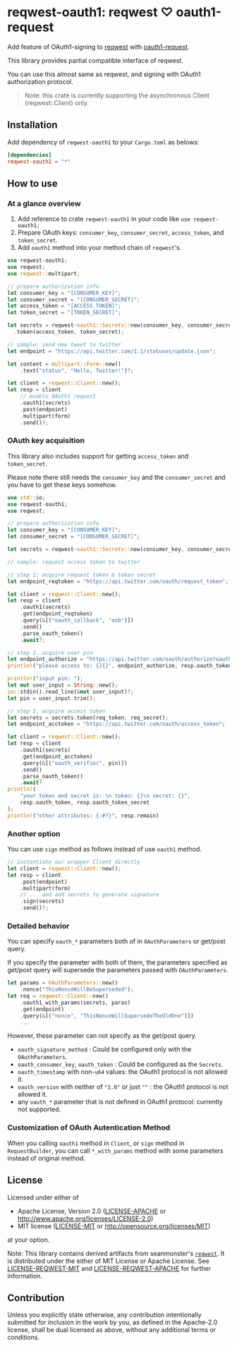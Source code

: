 # reqwest-oauth1: reqwest ♡ oauth1-request

Add feature of OAuth1-signing to [reqwest](https://crates.io/crates/reqwest)  with [oauth1-request](https://crates.io/crates/oauth1-request).

This library provides partial compatible interface of reqwest.

You can use this almost same as reqwest, and signing with OAuth1 authorization protocol.

> Note: this crate is currently supporting the asynchronous Client (reqwest::Client) only.

## Installation

Add dependency of `reqwest-oauth1` to your `Cargo.toml` as belows:

```Cargo.toml
[dependencies]
reqwest-oauth1 = "*"
```

## How to use

### At a glance overview

1. Add reference to crate `reqwest-oauth1` in your code like `use reqwest-oauth1;`
2. Prepare OAuth keys: `consumer_key`, `consumer_secret`, `access_token`, and `token_secret`.
3. Add `oauth1`  method into your method chain of `reqwest`'s.

```rust
use reqwest-oauth1;
use reqwest;
use reqwest::multipart;

// prepare authorization info
let consumer_key = "[CONSUMER_KEY]";
let consumer_secret = "[CONSUMER_SECRET]";
let access_token = "[ACCESS_TOKEN]";
let token_secret = "[TOKEN_SECRET]";

let secrets = reqwest-oauth1::Secrets::new(consumer_key, consumer_secret)
  .token(access_token, token_secret);

// sample: send new tweet to twitter
let endpoint = "https://api.twitter.com/1.1/statuses/update.json";

let content = multipart::Form::new()
    .text("status", "Hello, Twitter!")?;

let client = reqwest::Client::new();
let resp = client
    // enable OAuth1 request
    .oauth1(secrets)
    .post(endpoint)
    .multipart(form)
    .send()?;
```

### OAuth key acquisition

This library also includes support for getting `access_token` and `token_secret`.

Please note there still needs the `consumer_key` and the `consumer_secret` and you have to get these keys somehow.

```rust
use std::io;
use reqwest-oauth1;
use reqwest;

// prepare authorization info
let consumer_key = "[CONSUMER_KEY]";
let consumer_secret = "[CONSUMER_SECRET]";

let secrets = reqwest-oauth1::Secrets::new(consumer_key, consumer_secret);

// sample: request access token to twitter

// step 1: acquire request token & token secret
let endpoint_reqtoken = "https://api.twitter.com/oauth/request_token";

let client = reqwest::Client::new();
let resp = client
    .oauth1(secrets)
    .get(endpoint_reqtoken)
    .query(&[("oauth_callback", "oob")])
    .send()
    .parse_oauth_token()
    .await?;

// step 2. acquire user pin
let endpoint_authorize = "https://api.twitter.com/oauth/authorize?oauth_token=";
println!("please access to: {}{}", endpoint_authorize, resp.oauth_token);

println!("input pin: ");
let mut user_input = String::new();
io::stdin().read_line(&mut user_input)?;
let pin = user_input.trim();

// step 3. acquire access token
let secrets = secrets.token(req_token, req_secret);
let endpoint_acctoken = "https://api.twitter.com/oauth/access_token";

let client = reqwest::Client::new();
let resp = client
    .oauth1(secrets)
    .get(endpoint_acctoken)
    .query(&[("oauth_verifier", pin)])
    .send()
    .parse_oauth_token()
    .await?
println!(
    "your token and secret is: \n token: {}\n secret: {}",
    resp.oauth_token, resp.oauth_token_secret
);
println!("other attributes: {:#?}", resp.remain)
```

### Another option

You can use `sign` method as follows instead of use `oauth1` method.

```rust
// instantiate our wrapper Client directly
let client = reqwest::Client::new();
let resp = client
    .post(endpoint)
    .multipart(form)
    // ... and add secrets to generate signature
    .sign(secrets)
    .send()?;
```

### Detailed behavior

You can specify `oauth_*` parameters both of in `OAuthParameters` or get/post query.

If you specify the parameter with both of them, the parameters specified as get/post query will supersede the parameters passed with `OAuthParameters`.

```rust
let params = OAuthParameters::new()
    .nonce("ThisNonceWillBeSuperseded");
let req = reqwest::Client::new()
    .oauth1_with_params(secrets, paras)
    .get(endpoint)
    .query(&[("nonce", "ThisNonceWillSupersedeTheOldOne")])
    ...
```

However, these parameter can not specify as the get/post query.

- `oauth_signature_method` : Could be configured only with the `OAuthParameters`.
- `oauth_consumer_key`, `oauth_token` : Could be configured as the `Secrets`.
- `oauth_timestamp` with non-`u64` values: the OAuth1 protocol is not allowed it.
- `oauth_version` with neither of `"1.0"` or just `""` : the OAuth1 protocol is not allowed it.
- any `oauth_*` parameter that is not defined in OAuth1 protocol: currently not supported.

### Customization of OAuth Autentication Method

When you calling `oauth1` method in `Client`, or `sign` method in `RequestBuilder`, you can call `*_with_params` method with some parameters instead of original method.

## License

Licensed under either of

* Apache License, Version 2.0
([LICENSE-APACHE](LICENSE-APACHE) or http://www.apache.org/licenses/LICENSE-2.0)
* MIT license
([LICENSE-MIT](LICENSE-MIT) or http://opensource.org/licenses/MIT)

at your option.


Note: This library contains derived artifacts from seanmonster's [`reqwest`](https://crates.io/crates/reqwest).
It is distributed under the either of MIT License or Apache License.
See [LICENSE-REQWEST-MIT](./LICENSE-REQUEST-MIT) and [LICENSE-REQWEST-APACHE](./LICENSE-REQUEST-APACHE) for further information.

## Contribution

Unless you explicitly state otherwise, any contribution intentionally submitted
for inclusion in the work by you, as defined in the Apache-2.0 license, shall be
dual licensed as above, without any additional terms or conditions.